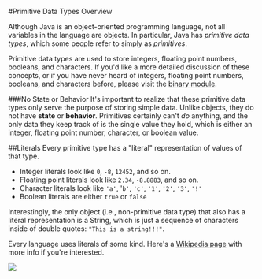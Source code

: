 #Primitive Data Types Overview

Although Java is an object-oriented programming language, not all variables in the language are objects. In particular, Java has *primitive data types*, which some people refer to simply as *primitives*.

Primitive data types are used to store integers, floating point numbers, booleans, and characters. If you'd like a more detailed discussion of these concepts, or if you have never heard of integers, floating point numbers, booleans, and characters before, please visit the [binary module](http://christensenacademy.org#binary).

###No State or Behavior
It's important to realize that these primitive data types only serve the purpose of storing simple data. Unlike objects, they do not have **state** or **behavior**. Primitives certainly can't *do* anything, and the only data they keep track of is the single value they hold, which is either an integer, floating point number, character, or boolean value.

##Literals
Every primitive type has a "literal" representation of values of that type.

* Integer literals look like `0`, `-8`, `12452`, and so on.
* Floating point literals look like `2.34`, `-8.8883`, and so on.
* Character literals look like `'a'`, '`b'`, `'c'`, `'1'`, `'2'`, `'3'`, `'!'`
* Boolean literals are either `true` or `false`

Interestingly, the only object (i.e., non-primitive data type) that also has a literal representation is a String, which is just a sequence of characters inside of double quotes: `"This is a string!!!"`.

Every language uses literals of some kind. Here's a [Wikipedia page](http://en.wikipedia.org/wiki/Literal_(computer_programming)) with more info if you're interested.


![](http://christensenacademy.org/img/signature.png)
